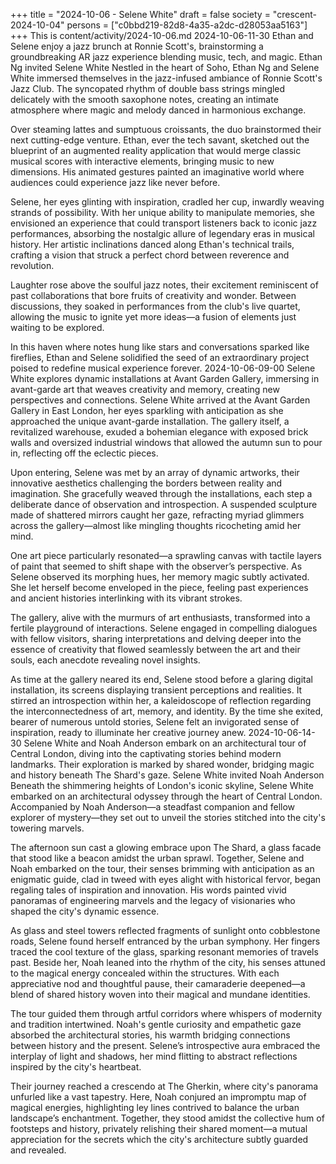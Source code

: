 +++
title = "2024-10-06 - Selene White"
draft = false
society = "crescent-2024-10-04"
persons = ["c0bbd219-82d8-4a35-a2dc-d28053aa5163"]
+++
This is content/activity/2024-10-06.md
2024-10-06-11-30
Ethan and Selene enjoy a jazz brunch at Ronnie Scott's, brainstorming a groundbreaking AR jazz experience blending music, tech, and magic.
Ethan Ng invited Selene White
Nestled in the heart of Soho, Ethan Ng and Selene White immersed themselves in the jazz-infused ambiance of Ronnie Scott's Jazz Club. The syncopated rhythm of double bass strings mingled delicately with the smooth saxophone notes, creating an intimate atmosphere where magic and melody danced in harmonious exchange.

Over steaming lattes and sumptuous croissants, the duo brainstormed their next cutting-edge venture. Ethan, ever the tech savant, sketched out the blueprint of an augmented reality application that would merge classic musical scores with interactive elements, bringing music to new dimensions. His animated gestures painted an imaginative world where audiences could experience jazz like never before.

Selene, her eyes glinting with inspiration, cradled her cup, inwardly weaving strands of possibility. With her unique ability to manipulate memories, she envisioned an experience that could transport listeners back to iconic jazz performances, absorbing the nostalgic allure of legendary eras in musical history. Her artistic inclinations danced along Ethan's technical trails, crafting a vision that struck a perfect chord between reverence and revolution.

Laughter rose above the soulful jazz notes, their excitement reminiscent of past collaborations that bore fruits of creativity and wonder. Between discussions, they soaked in performances from the club's live quartet, allowing the music to ignite yet more ideas—a fusion of elements just waiting to be explored.

In this haven where notes hung like stars and conversations sparked like fireflies, Ethan and Selene solidified the seed of an extraordinary project poised to redefine musical experience forever.
2024-10-06-09-00
Selene White explores dynamic installations at Avant Garden Gallery, immersing in avant-garde art that weaves creativity and memory, creating new perspectives and connections.
Selene White arrived at the Avant Garden Gallery in East London, her eyes sparkling with anticipation as she approached the unique avant-garde installation. The gallery itself, a revitalized warehouse, exuded a bohemian elegance with exposed brick walls and oversized industrial windows that allowed the autumn sun to pour in, reflecting off the eclectic pieces.

Upon entering, Selene was met by an array of dynamic artworks, their innovative aesthetics challenging the borders between reality and imagination. She gracefully weaved through the installations, each step a deliberate dance of observation and introspection. A suspended sculpture made of shattered mirrors caught her gaze, refracting myriad glimmers across the gallery—almost like mingling thoughts ricocheting amid her mind.

One art piece particularly resonated—a sprawling canvas with tactile layers of paint that seemed to shift shape with the observer’s perspective. As Selene observed its morphing hues, her memory magic subtly activated. She let herself become enveloped in the piece, feeling past experiences and ancient histories interlinking with its vibrant strokes.

The gallery, alive with the murmurs of art enthusiasts, transformed into a fertile playground of interactions. Selene engaged in compelling dialogues with fellow visitors, sharing interpretations and delving deeper into the essence of creativity that flowed seamlessly between the art and their souls, each anecdote revealing novel insights.

As time at the gallery neared its end, Selene stood before a glaring digital installation, its screens displaying transient perceptions and realities. It stirred an introspection within her, a kaleidoscope of reflection regarding the interconnectedness of art, memory, and identity. By the time she exited, bearer of numerous untold stories, Selene felt an invigorated sense of inspiration, ready to illuminate her creative journey anew.
2024-10-06-14-30
Selene White and Noah Anderson embark on an architectural tour of Central London, diving into the captivating stories behind modern landmarks. Their exploration is marked by shared wonder, bridging magic and history beneath The Shard's gaze.
Selene White invited Noah Anderson
Beneath the shimmering heights of London's iconic skyline, Selene White embarked on an architectural odyssey through the heart of Central London. Accompanied by Noah Anderson—a steadfast companion and fellow explorer of mystery—they set out to unveil the stories stitched into the city's towering marvels. 

The afternoon sun cast a glowing embrace upon The Shard, a glass facade that stood like a beacon amidst the urban sprawl. Together, Selene and Noah embarked on the tour, their senses brimming with anticipation as an enigmatic guide, clad in tweed with eyes alight with historical fervor, began regaling tales of inspiration and innovation. His words painted vivid panoramas of engineering marvels and the legacy of visionaries who shaped the city's dynamic essence.

As glass and steel towers reflected fragments of sunlight onto cobblestone roads, Selene found herself entranced by the urban symphony. Her fingers traced the cool texture of the glass, sparking resonant memories of travels past. Beside her, Noah leaned into the rhythm of the city, his senses attuned to the magical energy concealed within the structures. With each appreciative nod and thoughtful pause, their camaraderie deepened—a blend of shared history woven into their magical and mundane identities.

The tour guided them through artful corridors where whispers of modernity and tradition intertwined. Noah's gentle curiosity and empathetic gaze absorbed the architectural stories, his warmth bridging connections between history and the present. Selene’s introspective aura embraced the interplay of light and shadows, her mind flitting to abstract reflections inspired by the city's heartbeat.

Their journey reached a crescendo at The Gherkin, where city's panorama unfurled like a vast tapestry. Here, Noah conjured an impromptu map of magical energies, highlighting ley lines contrived to balance the urban landscape’s enchantment. Together, they stood amidst the collective hum of footsteps and history, privately relishing their shared moment—a mutual appreciation for the secrets which the city's architecture subtly guarded and revealed.
